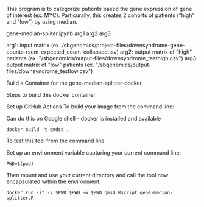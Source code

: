 This program is to categorize patients based the gene expression of gene of interest (ex. MYC). 
Particurally, this creates 2 cohorts of patients ("high" and "low") by using median. 

gene-median-spliter.ipynb arg1 arg2 arg3 

arg1: input matrix (ex. /sbgenomics/project-files/downsyndrome-gene-counts-rsem-expected_count-collapsed.tsv)
arg2: output matrix of "high" patients (ex. "/sbgenomics/output-files/downsyndrome_testhigh.csv")
arg3: output matrix of "low" patients (ex. "/sbgenomics/output-files/downsyndrome_testlow.csv")

Build a Container for the gene-median-splitter-docker

Steps to build this docker container.

Set up GitHub Actions
To build your image from the command line:

Can do this on Google shell - docker is installed and available
```
docker build -t gmdsd .
```
To test this tool from the command line

Set up an environment variable capturing your current command line:
```
PWD=$(pwd)
```
Then mount and use your current directory and call the tool now encapsulated within the environment.

```
docker run -it -v $PWD:$PWD -w $PWD gmsd Rscript gene-median-splitter.R
```
